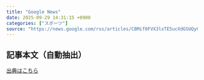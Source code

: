 ```yaml
---
title: "Google News"
date: 2025-09-29 14:31:15 +0900
categories: ["スポーツ"]
source: "https://news.google.com/rss/articles/CBMif0FVX3lxTE5ucXdGSUQyOC1MdWl3UXFlZ3RrbjUxVnNscE1FSUQyUjBhbXNJaktpVlNjUmpuX24tTk5Xc0tCSGx5UmNjeDd3ZUlTNFpGdTJEaUxlaU80T1J5VkpuaWM0MHJYUUcwZFR3X1JOYWx5d2d1UkZ4dDlESGF0YkcyYUE?oc=5"
---
```


## 記事本文（自動抽出）
<body class="y0K44d EA71Tc" id="readabilityBody"></body>

[出典はこちら](https://news.google.com/rss/articles/CBMif0FVX3lxTE5ucXdGSUQyOC1MdWl3UXFlZ3RrbjUxVnNscE1FSUQyUjBhbXNJaktpVlNjUmpuX24tTk5Xc0tCSGx5UmNjeDd3ZUlTNFpGdTJEaUxlaU80T1J5VkpuaWM0MHJYUUcwZFR3X1JOYWx5d2d1UkZ4dDlESGF0YkcyYUE?oc=5)
